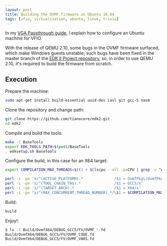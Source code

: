 ```yaml
---
layout: post
title: Building the OVMF firmware on Ubuntu 16.04
tags: [vfio, virtualization, ubunto, linux, trivia]
---
```


In my [VGA Passthrough guide][VGA Passthrough guide], I explain how to configure an Ubuntu machine for VFIO.

With the release of QEMU 2.10, some bugs in the OVMF firmware surfaced, which make Windows guests unstable; such bugs have been fixed in the master branch of the [EDK II Project repository][EDK II Project repository], so, in order to use QEMU 2.10, it's required to build the firmware from scratch.

## Execution

Prepare the machine:

```sh
sudo apt-get install build-essential uuid-dev iasl git gcc-5 nasm
```

Clone the repository and change path:

```sh
git clone https://github.com/tianocore/edk2.git
cd edk2
```

Compile and build the tools:

```sh
make -C BaseTools
export EDK_TOOLS_PATH=$(pwd)/BaseTools
. edksetup.sh BaseTools
```

Configure the build, in this case for an X64 target:

```sh
export COMPILATION_MAX_THREADS=$((1 + $(lscpu --all -p=CPU | grep -v ^# | sort | uniq | wc -l)))

perl -i -pe 's/^(ACTIVE_PLATFORM).*              /$1 = OvmfPkg\/OvmfPkgX64.dsc/x'  Conf/target.txt
perl -i -pe 's/^(TOOL_CHAIN_TAG).*               /$1 = GCC5/x'                     Conf/target.txt
perl -i -pe 's/^(TARGET_ARCH).*                  /$1 = X64/x'                      Conf/target.txt
perl -i -pe "s/^(MAX_CONCURRENT_THREAD_NUMBER).*/\$1 = $COMPILATION_MAX_THREADS/x" Conf/target.txt
```

Build:

```sh
build
```

Enjoy!:

```sh
$ ls -1 Build/OvmfX64/DEBUG_GCC5/FV/OVMF_*.fd
Build/OvmfX64/DEBUG_GCC5/FV/OVMF_CODE.fd
Build/OvmfX64/DEBUG_GCC5/FV/OVMF_VARS.fd
```

[VGA Passthrough guide]: https://github.com/saveriomiroddi/vga-passthrough
[EDK II Project repository]: https://github.com/tianocore/edk2
